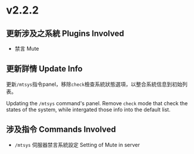 # v2.2.2

## 更新涉及之系統 Plugins Involved
- 禁言 Mute

## 更新詳情 Update Info
更新`/mtsys`指令panel，移除`check`檢查系統狀態選項，以整合系統信息到初始列表。

Updating the `/mtsys` command's panel. Remove `check` mode that check the states of the system, while intergated those info into the default list.

## 涉及指令 Commands Involved
- `/mtsys` 伺服器禁言系統設定 Setting of Mute in server